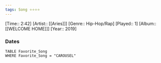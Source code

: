 ```yaml
---
tags: Song ⭐⭐⭐⭐ 
---
```

[Time:: 2:42]
[Artist:: [[Aries]]]
[Genre:: Hip-Hop/Rap]
[Played:: 1]
[Album:: [[WELCOME HOME]]]
[Year:: 2019]
### Dates
````dataview
TABLE Favorite_Song
WHERE Favorite_Song = "CAROUSEL"
````